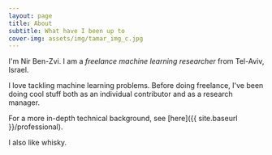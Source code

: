 ```yaml
---
layout: page
title: About
subtitle: What have I been up to
cover-img: assets/img/tamar_img_c.jpg
---
```


I'm Nir Ben-Zvi. I am a *freelance machine learning researcher* from Tel-Aviv, Israel.

I love tackling machine learning problems. Before doing freelance, I've been doing cool stuff both as an individual contributor and as a research manager.

For a more in-depth technical background, see [here]({{ site.baseurl }}/professional).


I also like whisky.